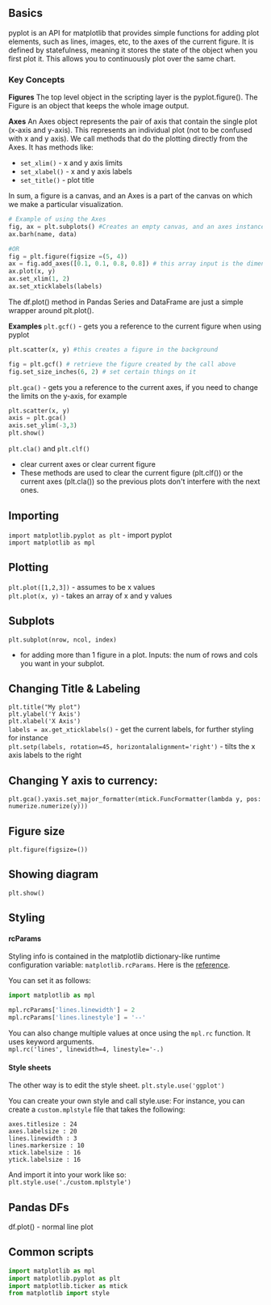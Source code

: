 ## Basics
pyplot is an API for matplotlib that provides simple functions for adding plot elements, such as lines, images, etc, to the axes of the current figure. It is defined by statefulness, meaning it stores the state of the object when you first plot it. This allows you to continuously plot over the same chart. 

### Key Concepts
**Figures**
The top level object in the scripting layer is the pyplot.figure(). The Figure is an object that keeps the whole image output. 

**Axes**
An Axes object represents the pair of axis that contain the single plot (x-axis and y-axis). This represents an individual plot (not to be confused with x and y axis). We call methods that do the plotting directly from the Axes. 
It has methods like: 
- `set_xlim()` - x and y axis limits
- `set_xlabel()` - x and y axis labels
- `set_title()` - plot title

In sum, a figure is a canvas, and an Axes is a part of the canvas on which we make a particular visualization. 

``` python
# Example of using the Axes
fig, ax = plt.subplots() #Creates an empty canvas, and an axes instance.
ax.barh(name, data)

#OR
fig = plt.figure(figsize =(5, 4))
ax = fig.add_axes([0.1, 0.1, 0.8, 0.8]) # this array input is the dimensions (left bottom, width, height) of the new axes)
ax.plot(x, y)
ax.set_xlim(1, 2)
ax.set_xticklabels(labels)

```


The df.plot() method in Pandas Series and DataFrame are just a simple wrapper around plt.plot(). 

**Examples**
`plt.gcf()` - gets you a reference to the current figure when using pyplot
``` python
plt.scatter(x, y) #this creates a figure in the background

fig = plt.gcf() # retrieve the figure created by the call above
fig.set_size_inches(6, 2) # set certain things on it
```

`plt.gca()` - gets you a reference to the current axes, if you need to change the limits on the y-axis, for example
``` python
plt.scatter(x, y)
axis = plt.gca()
axis.set_ylim(-3,3)
plt.show()
```
`plt.cla()` and `plt.clf()`  
- clear current axes or clear current figure
- These methods are used to clear the current figure (plt.clf()) or the current axes (plt.cla()) so the previous plots don't interfere with the next ones. 

## Importing
`import matplotlib.pyplot as plt` - import pyplot  
`import matplotlib as mpl`  

## Plotting
`plt.plot([1,2,3])` - assumes to be x values     
`plt.plot(x, y)` - takes an array of x and y values    

## Subplots  
`plt.subplot(nrow, ncol, index)`
- for adding more than 1 figure in a plot. Inputs: the num of rows and cols you want in your subplot.    

## Changing Title & Labeling
`plt.title("My plot")`  
`plt.ylabel('Y Axis')`  
`plt.xlabel('X Axis')`  
`labels = ax.get_xticklabels()`  - get the current labels, for further styling for instance  
`plt.setp(labels, rotation=45, horizontalalignment='right')` - tilts the x axis labels to the right  

## Changing Y axis to currency:
`plt.gca().yaxis.set_major_formatter(mtick.FuncFormatter(lambda y, pos: numerize.numerize(y)))`  

## Figure size
`plt.figure(figsize=())`

## Showing diagram
`plt.show()`

## Styling
#### rcParams
Styling info is contained in the matplotlib dictionary-like runtime configuration variable: `matplotlib.rcParams`. Here is the [reference](https://matplotlib.org/stable/api/matplotlib_configuration_api.html#matplotlib.rcParams). 

You can set it as follows:
``` python
import matplotlib as mpl

mpl.rcParams['lines.linewidth'] = 2
mpl.rcParams['lines.linestyle'] = '--'
```

You can also change multiple values at once using the `mpl.rc` function. It uses keyword arguments.  
`mpl.rc('lines', linewidth=4, linestyle='-.)`

#### Style sheets
The other way is to edit the style sheet.
`plt.style.use('ggplot')`

You can create your own style and call style.use:
For instance, you can create a `custom.mplstyle` file that takes the following:
```
axes.titlesize : 24
axes.labelsize : 20
lines.linewidth : 3
lines.markersize : 10
xtick.labelsize : 16
ytick.labelsize : 16
```
And import it into your work like so:  
`plt.style.use('./custom.mplstyle')`

## Pandas DFs
df.plot() - normal line plot


## Common scripts
``` python
import matplotlib as mpl
import matplotlib.pyplot as plt
import matplotlib.ticker as mtick
from matplotlib import style

```